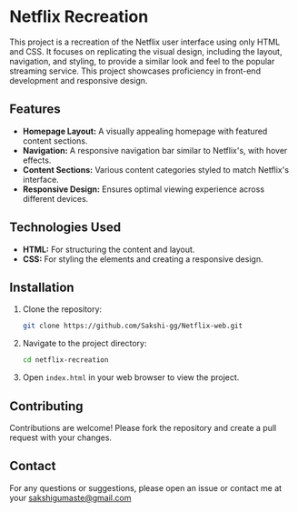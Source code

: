 # Netflix  Recreation

This project is a recreation of the Netflix user interface using only HTML and CSS. It focuses on replicating the visual design, including the layout, navigation, and styling, to provide a similar look and feel to the popular streaming service. This project showcases proficiency in front-end development and responsive design.

## Features

- **Homepage Layout:** A visually appealing homepage with featured content sections.
- **Navigation:** A responsive navigation bar similar to Netflix's, with hover effects.
- **Content Sections:** Various content categories styled to match Netflix's interface.
- **Responsive Design:** Ensures optimal viewing experience across different devices.

## Technologies Used

- **HTML:** For structuring the content and layout.
- **CSS:** For styling the elements and creating a responsive design.

## Installation

1. Clone the repository:
    ```bash
    git clone https://github.com/Sakshi-gg/Netflix-web.git
    ```
2. Navigate to the project directory:
    ```bash
    cd netflix-recreation
    ```
3. Open `index.html` in your web browser to view the project.


## Contributing

Contributions are welcome! Please fork the repository and create a pull request with your changes.


## Contact

For any questions or suggestions, please open an issue or contact me at your sakshigumaste@gmail.com
